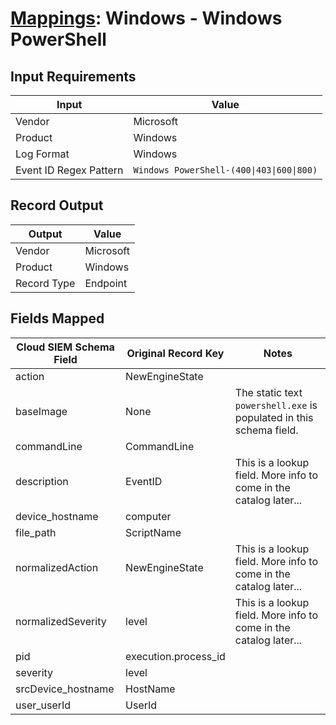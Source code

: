 # [Mappings](README.md): Windows - Windows PowerShell

## Input Requirements

|Input|Value|
|-----|-----|
|Vendor|Microsoft|
|Product|Windows|
|Log Format|Windows|
|Event ID Regex Pattern|`Windows PowerShell-(400\|403\|600\|800)`|

## Record Output

|Output|Value|
|------|-----|
|Vendor|Microsoft|
|Product|Windows|
|Record Type|Endpoint|

## Fields Mapped

|Cloud SIEM Schema Field|Original Record Key|Notes|
|-----------------------|-------------------|-----|
|action|NewEngineState||
|baseImage|None|The static text `powershell.exe` is populated in this schema field.|
|commandLine|CommandLine||
|description|EventID|This is a lookup field. More info to come in the catalog later...|
|device_hostname|computer||
|file_path|ScriptName||
|normalizedAction|NewEngineState|This is a lookup field. More info to come in the catalog later...|
|normalizedSeverity|level|This is a lookup field. More info to come in the catalog later...|
|pid|execution.process_id||
|severity|level||
|srcDevice_hostname|HostName||
|user_userId|UserId||

